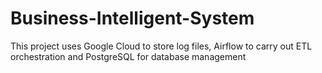 # Business-Intelligent-System
This project uses Google Cloud to store log files, Airflow to carry out ETL orchestration and PostgreSQL for database management
